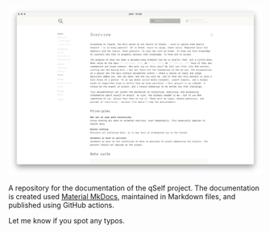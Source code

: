 ![A screenshot of the website qself.gugulet.hu](docs/assets/qself-project-3462x2310.jpg)

A repository for the documentation of the qSelf project. The documentation is created used [Material MkDocs](https://squidfunk.github.io/mkdocs-material/), maintained in Markdown files, and published using GitHub actions.

Let me know if you spot any typos.
